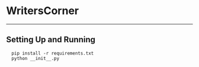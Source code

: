 # WritersCorner
----------
## Setting Up and Running

```script
  pip install -r requirements.txt
  python __init__.py
```
